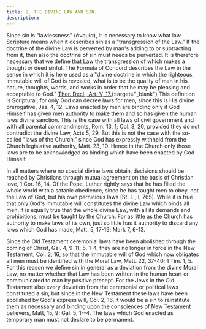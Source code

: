 ```yaml
---
title: 2. THE DIVINE LAW AND SIN.
description: 
---
```


Since sin is "lawlessness" (ἀνομία), it is necessary to know what law Scripture means when it describes sin as a "transgression of the Law." If the doctrine of the divine Law is perverted by man's adding to or subtracting from it, then also the doctrine of sin must needs be perverted. It is therefore necessary that we define that Law the transgression of which makes a thought or deed sinful. The Formula of Concord describes the Law in the sense in which it is here used as a "divine doctrine in which the righteous, immutable will of God is revealed, what is to be the quality of man in his nature, thoughts, words, and works in order that he may be pleasing and acceptable to God." [Thor. Decl., Art. V, 17.](https://boc.confident.faith/sd-v-0017){:target="_blank"} This definition is Scriptural; for only God can decree laws for men, since this is His divine prerogative, Jas. 4, 12. Laws enacted by men are binding only if God Himself has given men authority to make them and so has given the human laws divine sanction. This is the case with all laws of civil government and with all parental commandments, Rom. 13, 1; Col. 3, 20, provided they do not contradict the divine Law, Acts 5, 29. But this is not the case with the so-called "laws of the Church," since God has expressly withheld from the Church legislative authority, Matt. 23, 10. Hence in the Church only those laws are to be acknowledged as binding which have been enacted by God Himself.

In all matters where no special divine laws obtain, decisions should be reached by Christians through mutual agreement on the basis of Christian love, 1 Cor. 16, 14. Of the Pope, Luther rightly says that he has filled the whole world with a satanic obedience, since he has taught men to obey, not the Law of God, but his own pernicious laws (St. L., I, 765). While it is true that only God's immutable will constitutes the divine Law which binds all men, it is equally true that the whole divine Law, with all its demands and prohibitions, must be taught by the Church. For as little as the Church has authority to make laws of its own, just so little has it authority to discard any laws which God has made, Matt. 5, 17-19; Mark 7, 6-13.

Since the Old Testament ceremonial laws have been abolished through the coming of Christ, Gal. 4, 9-11; 5, 1-4, they are no longer in force in the New Testament, Col. 2, 16, so that the immutable will of God which now obligates all men must be identified with the Moral Law, Matt. 22, 37-40; 1 Tim. 1, 5. For this reason we define sin in general as a deviation from the divine Moral Law, no matter whether that Law has been written in the human heart or communicated to man by positive precept. For the Jews in the Old Testament also every deviation from the ceremonial or political laws constituted a sin; but since in the New Testament these laws have been abolished by God's express will, Col. 2, 16, it would be a sin to reinstitute them as necessary and binding upon the consciences of New Testament believers, Matt, 15, 9; Gal. 5, 1--4. The laws which God enacted as temporary man must not declare to be permanent.